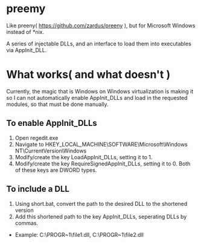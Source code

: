 # preemy

Like preeny( https://github.com/zardus/preeny ), but for Microsoft Windows instead of *nix.

A series of injectable DLLs, and an interface to load them into executables via AppInit_DLL.


# What works( and what doesn't )

Currently, the magic that is Windows on Windows virtualization is making it so I can not automatically
enable AppInit_DLLs and load in the requested modules, so that must be done manually.

## To enable AppInit_DLLs
1. Open regedit.exe
2. Navigate to HKEY_LOCAL_MACHINE\SOFTWARE\Microsoft\Windows NT\CurrentVersion\Windows
3. Modify/create the key LoadAppInit_DLLs, setting it to 1.
4. Modify/create the key RequireSignedAppInit_DLLs, setting it to 0. Both of these keys are DWORD types.

## To include a DLL
1. Using short.bat, convert the path to the desired DLL to the shortened version
2. Add this shortened path to the key AppInit_DLLs, seperating DLLs by commas.
* Example: C:\PROGR~1\file1.dll, C:\PROGR~1\file2.dll